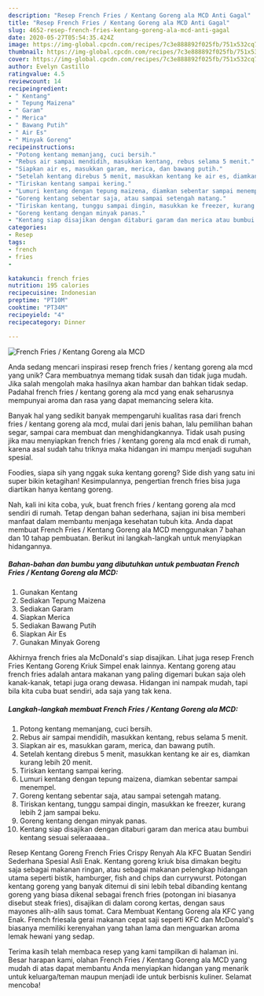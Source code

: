 ```yaml
---
description: "Resep French Fries / Kentang Goreng ala MCD Anti Gagal"
title: "Resep French Fries / Kentang Goreng ala MCD Anti Gagal"
slug: 4652-resep-french-fries-kentang-goreng-ala-mcd-anti-gagal
date: 2020-05-27T05:54:35.424Z
image: https://img-global.cpcdn.com/recipes/7c3e888892f025fb/751x532cq70/french-fries-kentang-goreng-ala-mcd-foto-resep-utama.jpg
thumbnail: https://img-global.cpcdn.com/recipes/7c3e888892f025fb/751x532cq70/french-fries-kentang-goreng-ala-mcd-foto-resep-utama.jpg
cover: https://img-global.cpcdn.com/recipes/7c3e888892f025fb/751x532cq70/french-fries-kentang-goreng-ala-mcd-foto-resep-utama.jpg
author: Evelyn Castillo
ratingvalue: 4.5
reviewcount: 14
recipeingredient:
- " Kentang"
- " Tepung Maizena"
- " Garam"
- " Merica"
- " Bawang Putih"
- " Air Es"
- " Minyak Goreng"
recipeinstructions:
- "Potong kentang memanjang, cuci bersih."
- "Rebus air sampai mendidih, masukkan kentang, rebus selama 5 menit."
- "Siapkan air es, masukkan garam, merica, dan bawang putih."
- "Setelah kentang direbus 5 menit, masukkan kentang ke air es, diamkan kurang lebih 20 menit."
- "Tiriskan kentang sampai kering."
- "Lumuri kentang dengan tepung maizena, diamkan sebentar sampai menempel."
- "Goreng kentang sebentar saja, atau sampai setengah matang."
- "Tiriskan kentang, tunggu sampai dingin, masukkan ke freezer, kurang lebih 2 jam sampai beku."
- "Goreng kentang dengan minyak panas."
- "Kentang siap disajikan dengan ditaburi garam dan merica atau bumbui kentang sesuai seleraaaaa.."
categories:
- Resep
tags:
- french
- fries
- 

katakunci: french fries  
nutrition: 195 calories
recipecuisine: Indonesian
preptime: "PT10M"
cooktime: "PT34M"
recipeyield: "4"
recipecategory: Dinner

---
```



![French Fries / Kentang Goreng ala MCD](https://img-global.cpcdn.com/recipes/7c3e888892f025fb/751x532cq70/french-fries-kentang-goreng-ala-mcd-foto-resep-utama.jpg)

Anda sedang mencari inspirasi resep french fries / kentang goreng ala mcd yang unik? Cara membuatnya memang tidak susah dan tidak juga mudah. Jika salah mengolah maka hasilnya akan hambar dan bahkan tidak sedap. Padahal french fries / kentang goreng ala mcd yang enak seharusnya mempunyai aroma dan rasa yang dapat memancing selera kita.

Banyak hal yang sedikit banyak mempengaruhi kualitas rasa dari french fries / kentang goreng ala mcd, mulai dari jenis bahan, lalu pemilihan bahan segar, sampai cara membuat dan menghidangkannya. Tidak usah pusing jika mau menyiapkan french fries / kentang goreng ala mcd enak di rumah, karena asal sudah tahu triknya maka hidangan ini mampu menjadi suguhan spesial.

Foodies, siapa sih yang nggak suka kentang goreng? Side dish yang satu ini super bikin ketagihan! Kesimpulannya, pengertian french fries bisa juga diartikan hanya kentang goreng.


Nah, kali ini kita coba, yuk, buat french fries / kentang goreng ala mcd sendiri di rumah. Tetap dengan bahan sederhana, sajian ini bisa memberi manfaat dalam membantu menjaga kesehatan tubuh kita. Anda dapat membuat French Fries / Kentang Goreng ala MCD menggunakan 7 bahan dan 10 tahap pembuatan. Berikut ini langkah-langkah untuk menyiapkan hidangannya.

<!--inarticleads1-->

##### Bahan-bahan dan bumbu yang dibutuhkan untuk pembuatan French Fries / Kentang Goreng ala MCD:

1. Gunakan  Kentang
1. Sediakan  Tepung Maizena
1. Sediakan  Garam
1. Siapkan  Merica
1. Sediakan  Bawang Putih
1. Siapkan  Air Es
1. Gunakan  Minyak Goreng


Akhirnya french fries ala McDonald&#39;s siap disajikan. Lihat juga resep French Fries Kentang Goreng Kriuk Simpel enak lainnya. Kentang goreng atau french fries adalah antara makanan yang paling digemari bukan saja oleh kanak-kanak, tetapi juga orang dewasa. Hidangan ini nampak mudah, tapi bila kita cuba buat sendiri, ada saja yang tak kena. 

<!--inarticleads2-->

##### Langkah-langkah membuat French Fries / Kentang Goreng ala MCD:

1. Potong kentang memanjang, cuci bersih.
1. Rebus air sampai mendidih, masukkan kentang, rebus selama 5 menit.
1. Siapkan air es, masukkan garam, merica, dan bawang putih.
1. Setelah kentang direbus 5 menit, masukkan kentang ke air es, diamkan kurang lebih 20 menit.
1. Tiriskan kentang sampai kering.
1. Lumuri kentang dengan tepung maizena, diamkan sebentar sampai menempel.
1. Goreng kentang sebentar saja, atau sampai setengah matang.
1. Tiriskan kentang, tunggu sampai dingin, masukkan ke freezer, kurang lebih 2 jam sampai beku.
1. Goreng kentang dengan minyak panas.
1. Kentang siap disajikan dengan ditaburi garam dan merica atau bumbui kentang sesuai seleraaaaa..


Resep Kentang Goreng French Fries Crispy Renyah Ala KFC Buatan Sendiri Sederhana Spesial Asli Enak. Kentang goreng kriuk bisa dimakan begitu saja sebagai makanan ringan, atau sebagai makanan pelengkap hidangan utama seperti bistik, hamburger, fish and chips dan currywurst. Potongan kentang goreng yang banyak ditemui di sini lebih tebal dibanding kentang goreng yang biasa dikenal sebagai french fries (potongan ini biasanya disebut steak fries), disajikan di dalam corong kertas, dengan saus mayones alih-alih saus tomat. Cara Membuat Kentang Goreng ala KFC yang Enak. French friesala gerai makanan cepat saji seperti KFC dan McDonald&#39;s biasanya memiliki kerenyahan yang tahan lama dan menguarkan aroma lemak hewani yang sedap. 

Terima kasih telah membaca resep yang kami tampilkan di halaman ini. Besar harapan kami, olahan French Fries / Kentang Goreng ala MCD yang mudah di atas dapat membantu Anda menyiapkan hidangan yang menarik untuk keluarga/teman maupun menjadi ide untuk berbisnis kuliner. Selamat mencoba!
